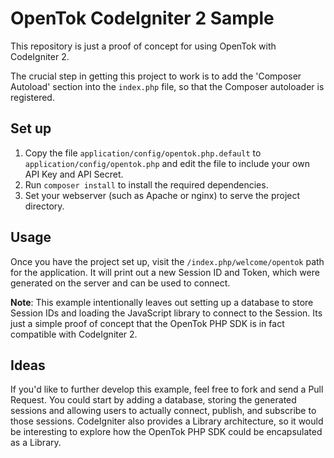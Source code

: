 # OpenTok CodeIgniter 2 Sample

This repository is just a proof of concept for using OpenTok with CodeIgniter 2.

The crucial step in getting this project to work is to add the 'Composer Autoload' section into
the `index.php` file, so that the Composer autoloader is registered.

## Set up

1. Copy the file `application/config/opentok.php.default` to `application/config/opentok.php` and
   edit the file to include your own API Key and API Secret.
1. Run `composer install` to install the required dependencies.
1. Set your webserver (such as Apache or nginx) to serve the project directory.

## Usage

Once you have the project set up, visit the `/index.php/welcome/opentok` path for the application.
It will print out a new Session ID and Token, which were generated on the server and can be used 
to connect.

**Note**: This example intentionally leaves out setting up a database to store Session IDs and
loading the JavaScript library to connect to the Session. Its just a simple proof of concept that
the OpenTok PHP SDK is in fact compatible with CodeIgniter 2.

## Ideas

If you'd like to further develop this example, feel free to fork and send a Pull Request. You could
start by adding a database, storing the generated sessions and allowing users to actually connect,
publish, and subscribe to those sessions. CodeIgniter also provides a Library architecture, so it would
be interesting to explore how the OpenTok PHP SDK could be encapsulated as a Library.
